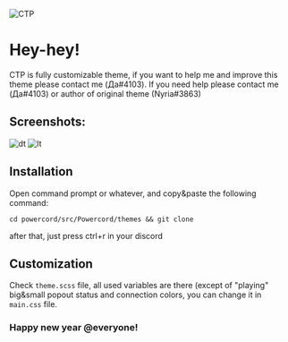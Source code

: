 ![CTP](https://imgur.com/a/aKNhoXO)

# Hey-hey!
  CTP is fully customizable theme, if you want to help me and improve this theme please contact me (Да#4103). If you need help please contact me (Да#4103) or author of original theme (Nyria#3863)

## Screenshots:

![dt](https://imgur.com/a/PMnh9F9)
![lt](https://imgur.com/a/Aa4tWcq)

## Installation
  Open command prompt or whatever, and copy&paste the following command:
  ```
  cd powercord/src/Powercord/themes && git clone
  ```
  after that, just press ctrl+r in your discord
  
## Customization
  Check ```theme.scss``` file, all used variables are there (except of "playing" big&small popout status and connection colors, you can change it in ```main.css``` file.

### Happy new year @everyone!
